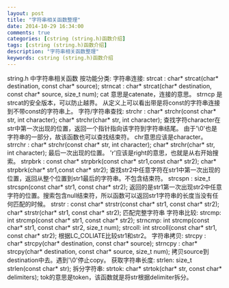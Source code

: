 ```yaml
---
layout: post
title: "字符串相关函数整理"
date: 2014-10-29 16:34:00 
comments: true
categories: [cstring (string.h)函数介绍]
tags: [cstring (string.h)函数介绍]
description: "字符串相关函数整理"
keywords: cstring (string.h)函数介绍
---
```


 string.h 中字符串相关函数
  按功能分类:
    字符串连接:
     strcat : char* strcat(char* destination, const char* source);
       strncat : char* strcat(char* destination, const char* source, size_t num);
         cat 意思是catenate，连接的意思。
           strncp 是strcat的安全版本，可以防止越界。
             从定义上可以看出带是将const的字符串连接到不带const的字符串上。
               字符/字符串查找:
                strchr : char* strchr(const char* str, int character); char* strchr(char* str, int character);
                  查找字符character在str中第一次出现的位置，返回一个指针指向该字符到字符串结尾。
                    由于'\0'也是字符串的一部分，故该函数也可以查找结束符。
                      chr意思应该是character。
                        strrchr : char* strchr(const char* str, int character); char* strchr(char* str, int character);
                          最后一次出现的位置。 'r'应该是right的意思，也就是从右开始搜索。
                            strpbrk : const char* strpbrk(const char* str1,const char* str2); char* strpbrk(char* str1,const char* str2);
                              查找str2中任意字符在str1中第一次出现的位置，返回从整个位置到str1最后的字符串。不包含结束符。
                                strcspn : size_t strcspn(const char* str1, const char* str2);
                                  返回的是str1第一次出现str2中任意字符的位置。搜索包含null结束符，所以函数可以返回str1字符串的长度当没有任何匹配的时候。
                                    strstr : const char* strstr(const char* str1, const char* str2); char* strstr(char* str1, const char* str2);
                                      匹配完整字符串
                                        字符串比较:
                                         strcmp: int strcmp(const char* str1, const char* str2);
                                           strncmp: int strcmp(const char* str1, const char* str2, size_t num);
                                             strcoll: int strcoll(const char* str1, const char* str2);
                                               根据LC_COLIATE比较str1和str2。
                                                 字符串拷贝:
                                                  strcpy : char* strcpy(char* destination, const char* source);
                                                    strncpy : char* strcpy(char* destination, const char* source, size_t num);
                                                      拷贝source到destination中去。遇到'\0'停止copy。
                                                        获取字符串长度:
                                                         strlen: size_t strlen(const char* str);
                                                           拆分字符串:
                                                            strtok: char* strtok(char* str, const char* delimiters);
                                                              tok的意思是token，该函数就是将str根据delimiter拆分。
